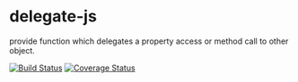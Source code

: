 # delegate-js
provide function which delegates a property access or method call to other object.

[![Build Status](https://travis-ci.org/topo-js/delegate-js.svg?branch=master)](https://travis-ci.org/topo-js/delegate-js)
[![Coverage Status](https://coveralls.io/repos/github/topo-js/delegate-js/badge.svg?branch=master)](https://coveralls.io/github/topo-js/delegate-js?branch=master)
